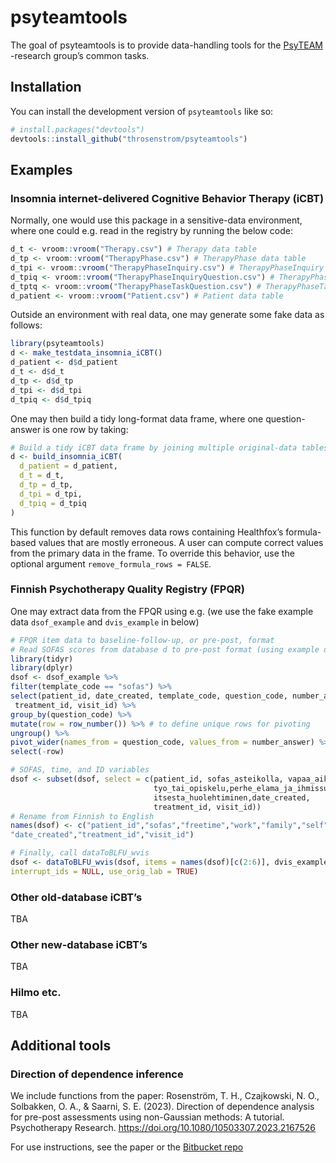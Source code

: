 
<!-- README.md is generated from README.Rmd. Please edit that file -->

# psyteamtools

<!-- badges: start -->
<!-- badges: end -->

The goal of psyteamtools is to provide data-handling tools for the
[PsyTEAM](https://blogs.helsinki.fi/psyteam-research-group/) -research
group’s common tasks.

## Installation

You can install the development version of `psyteamtools` like so:

``` r
# install.packages("devtools")
devtools::install_github("throsenstrom/psyteamtools")
```

## Examples

### Insomnia internet-delivered Cognitive Behavior Therapy (iCBT)

Normally, one would use this package in a sensitive-data environment,
where one could e.g. read in the registry by running the below code:

``` r
d_t <- vroom::vroom("Therapy.csv") # Therapy data table
d_tp <- vroom::vroom("TherapyPhase.csv") # TherapyPhase data table
d_tpi <- vroom::vroom("TherapyPhaseInquiry.csv") # TherapyPhaseInquiry data table
d_tpiq <- vroom::vroom("TherapyPhaseInquiryQuestion.csv") # TherapyPhaseInquiryQuestion data table
d_tptq <- vroom::vroom("TherapyPhaseTaskQuestion.csv") # TherapyPhaseTaskQuestion data table
d_patient <- vroom::vroom("Patient.csv") # Patient data table
```

Outside an environment with real data, one may generate some fake data
as follows:

``` r
library(psyteamtools)
d <- make_testdata_insomnia_iCBT()
d_patient <- d$d_patient
d_t <- d$d_t
d_tp <- d$d_tp
d_tpi <- d$d_tpi
d_tpiq <- d$d_tpiq
```

One may then build a tidy long-format data frame, where one
question-answer is one row by taking:

``` r
# Build a tidy iCBT data frame by joining multiple original-data tables
d <- build_insomnia_iCBT(
  d_patient = d_patient,
  d_t = d_t,
  d_tp = d_tp,
  d_tpi = d_tpi,
  d_tpiq = d_tpiq
)
```

This function by default removes data rows containing Healthfox’s
formula-based values that are mostly erroneous. A user can compute
correct values from the primary data in the frame. To override this
behavior, use the optional argument `remove_formula_rows = FALSE`.

### Finnish Psychotherapy Quality Registry (FPQR)

One may extract data from the FPQR using e.g. (we use the fake example
data `dsof_example` and `dvis_example` in below)

``` r
# FPQR item data to baseline-follow-up, or pre-post, format
# Read SOFAS scores from database d to pre-post format (using example data)
library(tidyr)
library(dplyr)
dsof <- dsof_example %>%
filter(template_code == "sofas") %>%
select(patient_id, date_created, template_code, question_code, number_answer,
 treatment_id, visit_id) %>%
group_by(question_code) %>%
mutate(row = row_number()) %>% # to define unique rows for pivoting
ungroup() %>%
pivot_wider(names_from = question_code, values_from = number_answer) %>%
select(-row)

# SOFAS, time, and ID variables
dsof <- subset(dsof, select = c(patient_id, sofas_asteikolla, vapaa_aika,
                                tyo_tai_opiskelu,perhe_elama_ja_ihmissuhteet,
                                itsesta_huolehtiminen,date_created,
                                treatment_id, visit_id))
# Rename from Finnish to English
names(dsof) <- c("patient_id","sofas","freetime","work","family","self",
"date_created","treatment_id","visit_id")

# Finally, call dataToBLFU_wvis
dsof <- dataToBLFU_wvis(dsof, items = names(dsof)[c(2:6)], dvis_example,
interrupt_ids = NULL, use_orig_lab = TRUE)
```

### Other old-database iCBT’s

TBA

### Other new-database iCBT’s

TBA

### Hilmo etc.

TBA

## Additional tools

### Direction of dependence inference

We include functions from the paper: Rosenström, T. H., Czajkowski, N.
O., Solbakken, O. A., & Saarni, S. E. (2023). Direction of dependence
analysis for pre-post assessments using non-Gaussian methods: A
tutorial. Psychotherapy Research.
<https://doi.org/10.1080/10503307.2023.2167526>

For use instructions, see the paper or the [Bitbucket
repo](https://bitbucket.org/rosenstroem/dda_prepost/src/master/)

